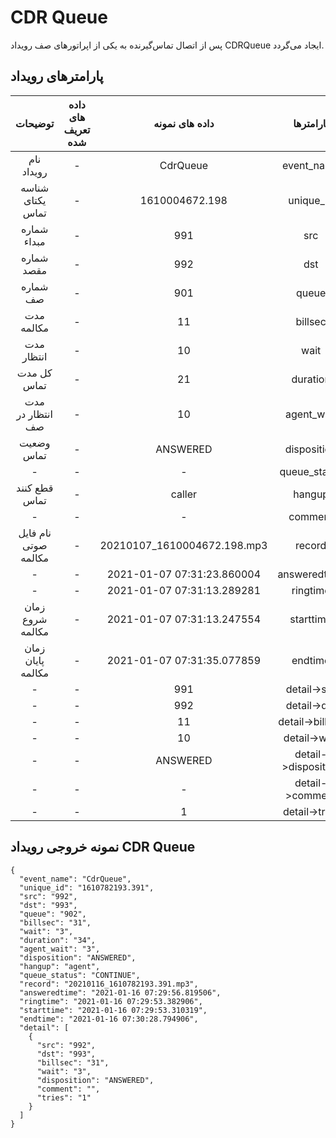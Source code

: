 ---
---
# CDR Queue

پس از اتصال تماس‌گیرنده به یکی از اپراتورهای صف رویداد CDRQueue ایجاد می‌گردد.


## پارامترهای رویداد

|        توضیحات        | داده های تعریف شده |        داده های نمونه       |       پارامترها     |
|:---------------------:|:------------------:|:---------------------------:|:-------------------:|
|       نام رویداد      |          -         |           CdrQueue          |      event_name     |
|    شناسه یکتای تماس   |          -         |        1610004672.198       |      unique_id      |
|       شماره مبداء     |          -         |             991             |         src         |
|       شماره مقصد      |          -         |             992             |         dst         |
|        شماره صف       |          -         |             901             |        queue        |
|       مدت مکالمه      |          -         |              11             |       billsec       |
|       مدت انتظار      |          -         |              10             |         wait        |
|       کل مدت تماس     |          -         |              21             |       duration      |
|    مدت انتظار در صف   |          -         |              10             |      agent_wait     |
|       وضعیت تماس      |          -         |           ANSWERED          |     disposition     |
|            -          |          -         |              -              |     queue_status    |
|      قطع کنند تماس    |          -         |            caller           |        hangup       |
|           -           |          -         |              -              |       comment       |
|  نام فایل صوتی مکالمه |          -         | 20210107_1610004672.198.mp3 |        record       |
|           -           |          -         |  2021-01-07 07:31:23.860004 |     answeredtime    |
|            -          |          -         |  2021-01-07 07:31:13.289281 |       ringtime      |
|    زمان شروع مکالمه   |          -         |  2021-01-07 07:31:13.247554 |      starttime      |
|    زمان پایان مکالمه  |          -         |  2021-01-07 07:31:35.077859 |       endtime       |
|            -          |          -         |             991             |     detail->src     |
|            -          |          -         |             992             |     detail->dst     |
|            -          |          -         |              11             |   detail->billsec   |
|            -          |          -         |              10             |     detail->wait    |
|            -          |          -         |           ANSWERED          | detail->disposition |
|            -          |          -         |              -              |   detail->comment   |
|            -          |          -         |              1              |    detail->tries    |

## نمونه خروجی رویداد CDR Queue


```shell
{
  "event_name": "CdrQueue",
  "unique_id": "1610782193.391",
  "src": "992",
  "dst": "993",
  "queue": "902",
  "billsec": "31",
  "wait": "3",
  "duration": "34",
  "agent_wait": "3",
  "disposition": "ANSWERED",
  "hangup": "agent",
  "queue_status": "CONTINUE",
  "record": "20210116_1610782193.391.mp3",
  "answeredtime": "2021-01-16 07:29:56.819506",
  "ringtime": "2021-01-16 07:29:53.382906",
  "starttime": "2021-01-16 07:29:53.310319",
  "endtime": "2021-01-16 07:30:28.794906",
  "detail": [
    {
      "src": "992",
      "dst": "993",
      "billsec": "31",
      "wait": "3",
      "disposition": "ANSWERED",
      "comment": "",
      "tries": "1"
    }
  ]
}
```